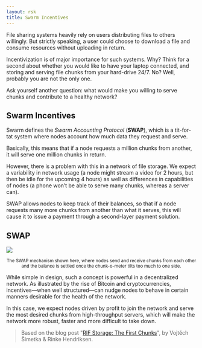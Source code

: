 ```yaml
---
layout: rsk
title: Swarm Incentives
---
```



File sharing systems heavily rely on users distributing files to others willingly. But strictly speaking, a user could choose to download a file and consume resources without uploading in return.

Incentivization is of major importance for such systems. Why? Think for a second about whether you would like to have your laptop connected, and storing and serving file chunks from your hard-drive 24/7. No? Well, probably you are not the only one. 

Ask yourself another question: what would make you willing to serve chunks and contribute to a healthy network? 

## Swarm Incentives

Swarm defines the *Swarm Accounting Protocol* (**SWAP**), which is a tit-for-tat system where nodes account how much data they request and serve. 

Basically, this means that if a node requests a million chunks from another, it will serve one million chunks in return. 

However, there is a problem with this in a network of file storage. We expect a variability in network usage (a node might stream a video for 2 hours, but then be idle for the upcoming 4 hours) as well as differences in capabilities of nodes (a phone won’t be able to serve many chunks, whereas a server can). 

SWAP allows nodes to keep track of their balances, so that if a node requests many more chunks from another than what it serves, this will cause it to issue a payment through a second-layer payment solution. 

## SWAP

<img src="https://www.rifos.org/wp-content/uploads/2019/07/5.-swap.gif"/>
<p style="text-align:center;"><sub>The SWAP mechanism shown here, where nodes send and receive chunks from each other and the balance is settled once the chunk-o-meter tilts too much to one side.</sub></p>

While simple in design, such a concept is powerful in a decentralized network. As illustrated by the rise of Bitcoin and cryptocurrencies, incentives—when well structured—can nudge nodes to behave in certain manners desirable for the health of the network. 

In this case, we expect nodes driven by profit to join the network and serve the most desired chunks from high-throughput servers, which will make the network more robust, faster and more difficult to take down. 


> Based on the blog post "[RIF Storage: The First Chunks](https://www.rifos.org/blog/rif-storage-the-first-chunks/)", by Vojtěch Šimetka & Rinke Hendriksen.
